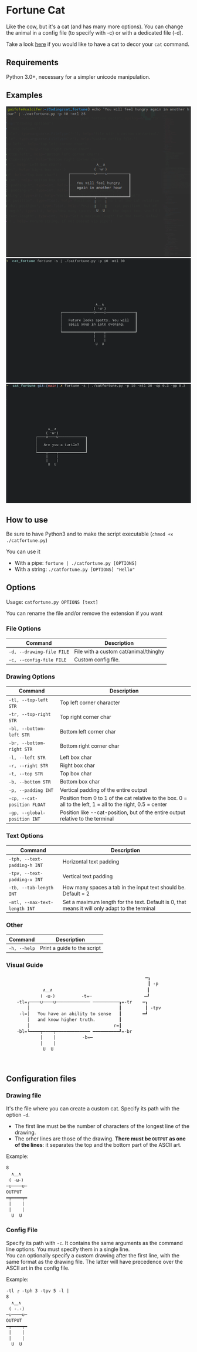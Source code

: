 # Fortune Cat

Like the cow, but it's a cat (and has many more options). You can change the animal in a config file (to specify with -c) or with a dedicated file (-d).  
  
Take a look [here](https://github.com/GuidoFe/bashCatWithKitten) if you would like to have a cat to decor your `cat` command.
## Requirements

Python 3.0+, necessary for a simpler unicode manipulation.

## Examples

![screen1](screen1.png)
![screen2](screen2.png)
![screen3](screen3.png)

## How to use

Be sure to have Python3 and to make the script executable (`chmod +x ./catfortune.py`)

You can use it
* With a pipe: `fortune | ./catfortune.py [OPTIONS]`
* With a string: `./catfortune.py [OPTIONS] "Hello"`

## Options

Usage: `catfortune.py OPTIONS [text]`

You can rename the file and/or remove the extension if you want

### File Options

| Command                   | Description                                  |
|---------------------------|----------------------------------------------|
| `-d, --drawing-file FILE` | File with a custom cat/animal/thinghy        |
| `-c, --config-file FILE`  | Custom config file.                          |

### Drawing Options

| Command                     | Description                                                                                                  |
|-----------------------------|--------------------------------------------------------------------------------------------------------------|
| `-tl, --top-left STR`       | Top left corner character                                                                                    |
| `-tr, --top-right STR`      | Top right corner char                                                                                        |
| `-bl, --bottom-left STR`    | Bottom left corner char                                                                                      |
| `-br, --bottom-right STR`   | Bottom right corner char                                                                                     |
| `-l, --left STR`            | Left box char                                                                                                |
| `-r, --right STR`           | Right box char                                                                                               |
| `-t, --top STR`             | Top box char                                                                                                 |
| `-b, --bottom STR`          | Bottom box char                                                                                              |
| `-p, --padding INT`         | Vertical padding of the entire output                                                                        |
| `-cp, --cat-position FLOAT` | Position from 0 to 1 of the cat relative to the box. 0 = all to the left, 1 = all to the right, 0.5 = center |  
| `-gp, --global-position INT`| Position like --cat-position, but of the entire output relative to the terminal   

### Text Options

| Command                       | Description                                                                                    |
|-------------------------------|------------------------------------------------------------------------------------------------|
| `-tph, --text-padding-h INT`  | Horizontal text padding                                                                        |
| `-tpv, --text-padding-v INT`  | Vertical text padding                                                                          |
| `-tb, --tab-length INT`       | How many spaces a tab in the input text should be. Default = 2                                 |
| `-mtl, --max-text-length INT` | Set a maximum length for the text. Default is 0, that means it will only adapt to the terminal |
                        
### Other

| Command           | Description                   |
|-------------------|-------------------------------|
| `-h, --help`      | Print a guide to the script   |

### Visual Guide

```
                                                     ━┒
                                                      ┃ -p
              ∧＿∧                                    ┃
             ( ･ω･)          -t=─                    ━┛
    -tl=┌────∪────∪───────────── ──────────┒=-tr    ━┒ 
        │                                  ┃         ┃ -tpv
     -l=│   You have an ability to sense   ┃        ━┛
        │   and know higher truth.         ┃
        │                                r=┃
    -bl=┕━━━━┯━━━━┯━━━━━━━━━━━━━ ━━━━━━━━━━┛=-br
             |    |          -b=━
             |    |
              U  U
                                       
                                        
```

## Configuration files

### Drawing file

It's the file where you can create a custom cat. Specify its path with the option `-d`.  

- The first line must be the number of characters of the longest line of the drawing.
- The orher lines are those of the drawing. **There must be `OUTPUT` as one of the lines**: it separates the top and the bottom part of the ASCII art.

Example:

```
8
  ∧＿∧
 ( ･ω･)
─∪────∪─
OUTPUT
━┯━━━━┯━
 |    |
 |    |
  U  U
```

### Config File

Specify its path with `-c`. It contains the same arguments as the command line options. You must specify them in a single line.  
You can optionally specify a custom drawing after the first line, with the same format as the drawing file. The latter will have precedence over the ASCII art in the config file.

Example:
```
-tl ┌ -tph 3 -tpv 5 -l |
8
  ∧＿∧
 ( -.-)
─∪────∪─
OUTPUT
━┯━━━━┯━
 |    |
 |    |
  U  U
```
